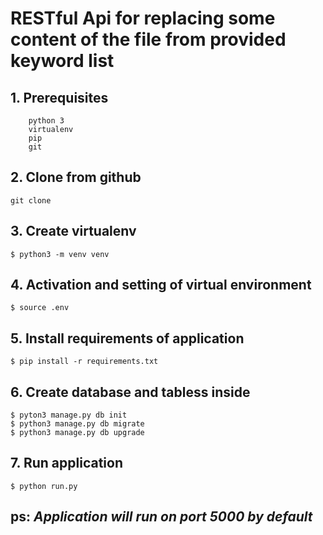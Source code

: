 # RESTful Api for replacing some content of the file from provided keyword list


## 1. Prerequisites
```
    python 3
    virtualenv
    pip
    git
```
## 2. Clone from github
```
git clone 
```

## 3. Create virtualenv
```
$ python3 -m venv venv
```

## 4. Activation and setting of virtual environment 
```
$ source .env
```

## 5. Install requirements of application
```
$ pip install -r requirements.txt
```

## 6. Create database and tabless inside
```
$ pyton3 manage.py db init
$ python3 manage.py db migrate
$ python3 manage.py db upgrade
```
## 7. Run application
```
$ python run.py
```

## ps:  _Application will run on port 5000 by default_

